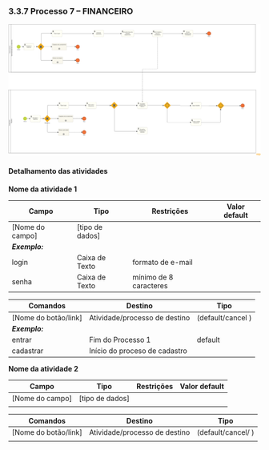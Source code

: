 ### 3.3.7 Processo 7 – FINANCEIRO

![Exemplo de um Modelo BPMN do PROCESSO 1](images/processo-7-financeiro.png "Modelo BPMN do Processo 1.")

#### Detalhamento das atividades

**Nome da atividade 1**

| **Campo**       | **Tipo**         | **Restrições** | **Valor default** |
| ---             | ---              | ---            | ---               |
| [Nome do campo] | [tipo de dados]  |                |                   |
| ***Exemplo:***  |                  |                |                   |
| login           | Caixa de Texto   | formato de e-mail |                |
| senha           | Caixa de Texto   | mínimo de 8 caracteres |           |

| **Comandos**         |  **Destino**                   | **Tipo** |
| ---                  | ---                            | ---               |
| [Nome do botão/link] | Atividade/processo de destino  | (default/cancel  ) |
| ***Exemplo:***       |                                |                   |
| entrar               | Fim do Processo 1              | default           |
| cadastrar            | Início do proceso de cadastro  |                   |


**Nome da atividade 2**

| **Campo**       | **Tipo**         | **Restrições** | **Valor default** |
| ---             | ---              | ---            | ---               |
| [Nome do campo] | [tipo de dados]  |                |                   |
|                 |                  |                |                   |

| **Comandos**         |  **Destino**                   | **Tipo**          |
| ---                  | ---                            | ---               |
| [Nome do botão/link] | Atividade/processo de destino  | (default/cancel/  ) |
|                      |                                |                   |
